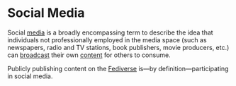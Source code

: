 # Social Media

Social [media](/docs/glossary/media) is a broadly encompassing term to describe the idea that individuals not professionally employed in the media space (such as newspapers, radio and TV stations, book publishers, movie producers, etc.) can [broadcast](/docs/glossary/broadcast) their own [content](/docs/glossary/content) for others to consume.

Publicly publishing content on the [Fediverse](/docs/glossary/fediverse) is—by definition—participating in social media.